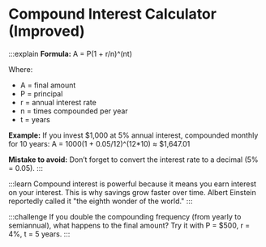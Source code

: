 # Compound Interest Calculator (Improved)

:::explain
**Formula:**
A = P(1 + r/n)^(nt)

Where:
- A = final amount
- P = principal
- r = annual interest rate
- n = times compounded per year
- t = years

**Example:**
If you invest $1,000 at 5% annual interest, compounded monthly for 10 years:
A = 1000(1 + 0.05/12)^(12*10) ≈ $1,647.01

**Mistake to avoid:**
Don’t forget to convert the interest rate to a decimal (5% = 0.05).
:::

:::learn
Compound interest is powerful because it means you earn interest on your interest. This is why savings grow faster over time. Albert Einstein reportedly called it "the eighth wonder of the world."
:::

:::challenge
If you double the compounding frequency (from yearly to semiannual), what happens to the final amount? Try it with P = $500, r = 4%, t = 5 years.
:::
